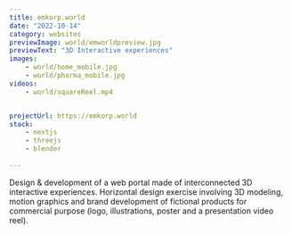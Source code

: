 ```yaml
---
title: emkorp.world
date: "2022-10-14"
category: websites
previewImage: world/emworldpreview.jpg
previewText: "3D Interactive experiences"
images:
    - world/home_mobile.jpg
    - world/pharma_mobile.jpg
videos:
    - world/squareReel.mp4


projectUrl: https://emkorp.world
stack:
    - nextjs
    - threejs
    - blender
    
---
```

Design & development of a web portal made of interconnected 3D interactive experiences. Horizontal design exercise involving 3D modeling, motion graphics and brand development of fictional products for commercial purpose (logo, illustrations, poster and a presentation video reel).
